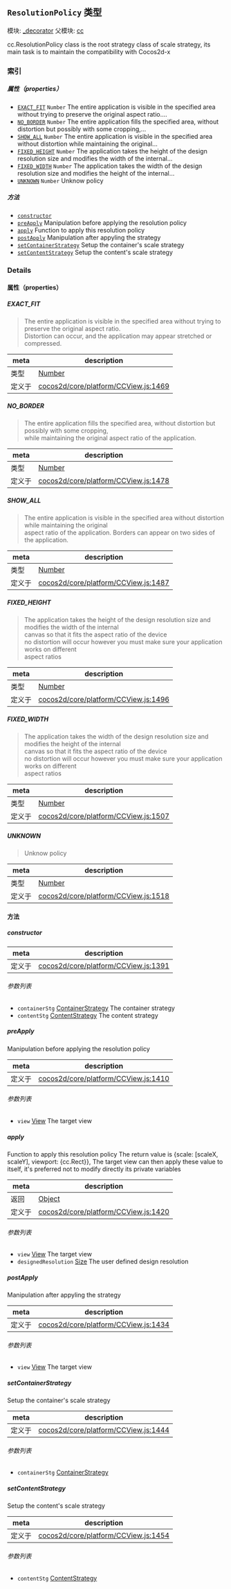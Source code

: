 ## `ResolutionPolicy` 类型



模块: [_decorator](../modules/_decorator.md)
父模块: [cc](../modules/cc.md)


<p>cc.ResolutionPolicy class is the root strategy class of scale strategy,
its main task is to maintain the compatibility with Cocos2d-x</p>


### 索引

##### 属性（properties）

  - [`EXACT_FIT`](#exactfit) `Number` The entire application is visible in the specified area without trying to preserve the original aspect ratio....
  - [`NO_BORDER`](#noborder) `Number` The entire application fills the specified area, without distortion but possibly with some cropping,...
  - [`SHOW_ALL`](#showall) `Number` The entire application is visible in the specified area without distortion while maintaining the original...
  - [`FIXED_HEIGHT`](#fixedheight) `Number` The application takes the height of the design resolution size and modifies the width of the internal...
  - [`FIXED_WIDTH`](#fixedwidth) `Number` The application takes the width of the design resolution size and modifies the height of the internal...
  - [`UNKNOWN`](#unknown) `Number` Unknow policy



##### 方法

  - [`constructor`](#constructor) 
  - [`preApply`](#preapply) Manipulation before applying the resolution policy
  - [`apply`](#apply) Function to apply this resolution policy
  - [`postApply`](#postapply) Manipulation after appyling the strategy
  - [`setContainerStrategy`](#setcontainerstrategy) Setup the container's scale strategy
  - [`setContentStrategy`](#setcontentstrategy) Setup the content's scale strategy



### Details


#### 属性（properties）


##### EXACT_FIT

> The entire application is visible in the specified area without trying to preserve the original aspect ratio.<br/>
Distortion can occur, and the application may appear stretched or compressed.

| meta | description |
|------|-------------|
| 类型 | <a href="https://developer.mozilla.org/en/JavaScript/Reference/Global_Objects/Number" class="crosslink external" target="_blank">Number</a> |
| 定义于 | [cocos2d/core/platform/CCView.js:1469](https://github.com/cocos-creator/engine/blob/111da455d089e3000f670eed24ff5172a3488245/cocos2d/core/platform/CCView.js#L1469) |



##### NO_BORDER

> The entire application fills the specified area, without distortion but possibly with some cropping,<br/>
while maintaining the original aspect ratio of the application.

| meta | description |
|------|-------------|
| 类型 | <a href="https://developer.mozilla.org/en/JavaScript/Reference/Global_Objects/Number" class="crosslink external" target="_blank">Number</a> |
| 定义于 | [cocos2d/core/platform/CCView.js:1478](https://github.com/cocos-creator/engine/blob/111da455d089e3000f670eed24ff5172a3488245/cocos2d/core/platform/CCView.js#L1478) |



##### SHOW_ALL

> The entire application is visible in the specified area without distortion while maintaining the original<br/>
aspect ratio of the application. Borders can appear on two sides of the application.

| meta | description |
|------|-------------|
| 类型 | <a href="https://developer.mozilla.org/en/JavaScript/Reference/Global_Objects/Number" class="crosslink external" target="_blank">Number</a> |
| 定义于 | [cocos2d/core/platform/CCView.js:1487](https://github.com/cocos-creator/engine/blob/111da455d089e3000f670eed24ff5172a3488245/cocos2d/core/platform/CCView.js#L1487) |



##### FIXED_HEIGHT

> The application takes the height of the design resolution size and modifies the width of the internal<br/>
canvas so that it fits the aspect ratio of the device<br/>
no distortion will occur however you must make sure your application works on different<br/>
aspect ratios

| meta | description |
|------|-------------|
| 类型 | <a href="https://developer.mozilla.org/en/JavaScript/Reference/Global_Objects/Number" class="crosslink external" target="_blank">Number</a> |
| 定义于 | [cocos2d/core/platform/CCView.js:1496](https://github.com/cocos-creator/engine/blob/111da455d089e3000f670eed24ff5172a3488245/cocos2d/core/platform/CCView.js#L1496) |



##### FIXED_WIDTH

> The application takes the width of the design resolution size and modifies the height of the internal<br/>
canvas so that it fits the aspect ratio of the device<br/>
no distortion will occur however you must make sure your application works on different<br/>
aspect ratios

| meta | description |
|------|-------------|
| 类型 | <a href="https://developer.mozilla.org/en/JavaScript/Reference/Global_Objects/Number" class="crosslink external" target="_blank">Number</a> |
| 定义于 | [cocos2d/core/platform/CCView.js:1507](https://github.com/cocos-creator/engine/blob/111da455d089e3000f670eed24ff5172a3488245/cocos2d/core/platform/CCView.js#L1507) |



##### UNKNOWN

> Unknow policy

| meta | description |
|------|-------------|
| 类型 | <a href="https://developer.mozilla.org/en/JavaScript/Reference/Global_Objects/Number" class="crosslink external" target="_blank">Number</a> |
| 定义于 | [cocos2d/core/platform/CCView.js:1518](https://github.com/cocos-creator/engine/blob/111da455d089e3000f670eed24ff5172a3488245/cocos2d/core/platform/CCView.js#L1518) |






<!-- Method Block -->
#### 方法


##### constructor



| meta | description |
|------|-------------|
| 定义于 | [cocos2d/core/platform/CCView.js:1391](https://github.com/cocos-creator/engine/blob/111da455d089e3000f670eed24ff5172a3488245/cocos2d/core/platform/CCView.js#L1391) |

###### 参数列表
- `containerStg` <a href="../classes/ContainerStrategy.html" class="crosslink">ContainerStrategy</a> The container strategy
- `contentStg` <a href="../classes/ContentStrategy.html" class="crosslink">ContentStrategy</a> The content strategy


##### preApply

Manipulation before applying the resolution policy

| meta | description |
|------|-------------|
| 定义于 | [cocos2d/core/platform/CCView.js:1410](https://github.com/cocos-creator/engine/blob/111da455d089e3000f670eed24ff5172a3488245/cocos2d/core/platform/CCView.js#L1410) |

###### 参数列表
- `view` <a href="../classes/View.html" class="crosslink">View</a> The target view


##### apply

Function to apply this resolution policy
The return value is {scale: [scaleX, scaleY], viewport: {cc.Rect}},
The target view can then apply these value to itself, it's preferred not to modify directly its private variables

| meta | description |
|------|-------------|
| 返回 | <a href="https://developer.mozilla.org/en/JavaScript/Reference/Global_Objects/Object" class="crosslink external" target="_blank">Object</a> 
| 定义于 | [cocos2d/core/platform/CCView.js:1420](https://github.com/cocos-creator/engine/blob/111da455d089e3000f670eed24ff5172a3488245/cocos2d/core/platform/CCView.js#L1420) |

###### 参数列表
- `view` <a href="../classes/View.html" class="crosslink">View</a> The target view
- `designedResolution` <a href="../classes/Size.html" class="crosslink">Size</a> The user defined design resolution


##### postApply

Manipulation after appyling the strategy

| meta | description |
|------|-------------|
| 定义于 | [cocos2d/core/platform/CCView.js:1434](https://github.com/cocos-creator/engine/blob/111da455d089e3000f670eed24ff5172a3488245/cocos2d/core/platform/CCView.js#L1434) |

###### 参数列表
- `view` <a href="../classes/View.html" class="crosslink">View</a> The target view


##### setContainerStrategy

Setup the container's scale strategy

| meta | description |
|------|-------------|
| 定义于 | [cocos2d/core/platform/CCView.js:1444](https://github.com/cocos-creator/engine/blob/111da455d089e3000f670eed24ff5172a3488245/cocos2d/core/platform/CCView.js#L1444) |

###### 参数列表
- `containerStg` <a href="../classes/ContainerStrategy.html" class="crosslink">ContainerStrategy</a> 


##### setContentStrategy

Setup the content's scale strategy

| meta | description |
|------|-------------|
| 定义于 | [cocos2d/core/platform/CCView.js:1454](https://github.com/cocos-creator/engine/blob/111da455d089e3000f670eed24ff5172a3488245/cocos2d/core/platform/CCView.js#L1454) |

###### 参数列表
- `contentStg` <a href="../classes/ContentStrategy.html" class="crosslink">ContentStrategy</a> 



